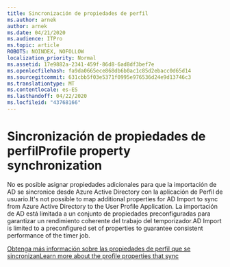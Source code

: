 ```yaml
---
title: Sincronización de propiedades de perfil
ms.author: arnek
author: arnek
ms.date: 04/21/2020
ms.audience: ITPro
ms.topic: article
ROBOTS: NOINDEX, NOFOLLOW
localization_priority: Normal
ms.assetid: 17e9882a-2341-459f-86d8-6ad8df3bef7e
ms.openlocfilehash: fa9da0665ece868db6b0ac1c85d2ebacc0d65d14
ms.sourcegitcommit: 631cbb5f03e5371f0995e976536d24e9d13746c3
ms.translationtype: MT
ms.contentlocale: es-ES
ms.lasthandoff: 04/22/2020
ms.locfileid: "43768166"
---
```

# <a name="profile-property-synchronization"></a><span data-ttu-id="09b10-102">Sincronización de propiedades de perfil</span><span class="sxs-lookup"><span data-stu-id="09b10-102">Profile property synchronization</span></span>

<span data-ttu-id="09b10-103">No es posible asignar propiedades adicionales para que la importación de AD se sincronice desde Azure Active Directory con la aplicación de Perfil de usuario.</span><span class="sxs-lookup"><span data-stu-id="09b10-103">It's not possible to map additional properties for AD Import to sync from Azure Active Directory to the User Profile Application.</span></span> <span data-ttu-id="09b10-104">La importación de AD está limitada a un conjunto de propiedades preconfiguradas para garantizar un rendimiento coherente del trabajo del temporizador.</span><span class="sxs-lookup"><span data-stu-id="09b10-104">AD Import is limited to a preconfigured set of properties to guarantee consistent performance of the timer job.</span></span>
  
[<span data-ttu-id="09b10-105">Obtenga más información sobre las propiedades de perfil que se sincronizan</span><span class="sxs-lookup"><span data-stu-id="09b10-105">Learn more about the profile properties that sync</span></span>](https://go.microsoft.com/fwlink/?linkid=875671)
  

